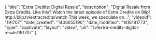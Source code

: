 {
    "title": "Extra Credits: Digital Resale",
    "description": "Digital Resale from Extra Credits. Like this? Watch the latest episode of Extra Credits on Blip! http:\/\/blip.tv\/extracredits\/watch This week, we speculate on...",
    "videoid": "191707",
    "date_created": "1406055190",
    "date_modified": "1418181773",
    "type": "captivate",
    "layout": "video",
    "url": "\/v\/extra-credits-digital-resale\/191707"
}